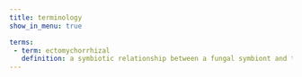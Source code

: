 ```yaml
---
title: terminology
show_in_menu: true

terms:
 - term: ectomychorrhizal
   definition: a symbiotic relationship between a fungal symbiont and the roots of a plant where there is an exchange of macronutrients.
---
```

